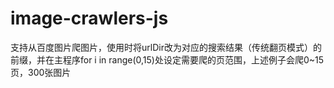# image-crawlers-js
支持从百度图片爬图片，使用时将urlDir改为对应的搜索结果（传统翻页模式）的前缀，并在主程序for i in range(0,15)处设定需要爬的页范围，上述例子会爬0~15页，300张图片